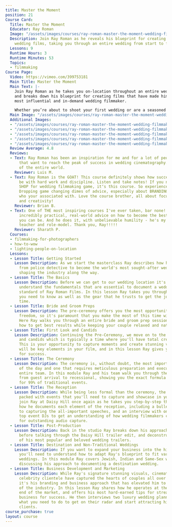 ```yaml
---
title: Master the Moment
position: 21
Course Card:
  Title: Master the Moment
  Educator: Ray Roman
  Image: "/assets/images/courses/ray-roman-master-the-moment-wedding-filmmaking-masterclass/ray-roman-master-the-moment-wedding-filmmaking-masterclass.jpg"
  Description: Join Ray Roman as he reveals his blueprint for creating world-class
    wedding films, taking you through an entire wedding from start to finish.
  Lessons: 9
  Runtime Hours: 3
  Runtime Minutes: 53
  Topics:
  - filmmaking
Course Page:
  Video: https://vimeo.com/399753181
  Main Title: Master the Moment
  Main Text: |-
    Join Ray Roman as he takes you on-location throughout an entire wedding
    and breaks down his blueprint for creating films that have made him the world's
    most influential and in-demand wedding filmmaker.

    Whether you’re about to shoot your first wedding or are a seasoned professional that wants a behind-the-curtain look at how it's done at the very highest level, this masterclass is a must-see.
  Main Image: "/assets/images/courses/ray-roman-master-the-moment-wedding-filmmaking-masterclass/ray-roman-master-the-moment-wedding-filmmaking-masterclass-1.jpg"
  Additional Images:
  - "/assets/images/courses/ray-roman-master-the-moment-wedding-filmmaking-masterclass/ray-roman-master-the-moment-wedding-filmmaking-masterclass-2.jpg"
  - "/assets/images/courses/ray-roman-master-the-moment-wedding-filmmaking-masterclass/ray-roman-master-the-moment-wedding-filmmaking-masterclass-3.jpg"
  - "/assets/images/courses/ray-roman-master-the-moment-wedding-filmmaking-masterclass/ray-roman-master-the-moment-wedding-filmmaking-masterclass-4.jpg"
  - "/assets/images/courses/ray-roman-master-the-moment-wedding-filmmaking-masterclass/ray-roman-master-the-moment-wedding-filmmaking-masterclass-5.jpg"
  - "/assets/images/courses/ray-roman-master-the-moment-wedding-filmmaking-masterclass/ray-roman-master-the-moment-wedding-filmmaking-masterclass-6.jpg"
  Review Average: 4.8
  Reviews:
  - Text: Ray Roman has been an inspiration for me and for a lot of people out there
      that want to reach the peak of success in wedding cinematography. The best course
      of the entire world.
    Reviewer: Luis M.
  - Text: Ray Roman is the GOAT! This course definitely shows how successful you can
      be with hard work and discipline. Listen and take notes! If you need a ONE STOP
      SHOP for wedding filmmaking game, itʻs this course. So experienced and knowledgeable.
      Dropping game changing dimes of advice, especially about BRANDING YOURSELF and
      who your associated with. Love the course brother, all about focus, perspective
      and creativity!
    Reviewer: Brian B.
  - Text: One of THE most inspiring courses I've ever taken, bar none!! Ray offers
      incredibly practical, real-world advice on how to become the best film-maker
      you can be. And he does it, with unbelievable humility - he's my new favorite
      teacher and role-model. Thank you, Ray!!!!!
    Reviewer: Sharath P.
  Courses:
  - filmmaking-for-photographers
  - how-to-wow
  - lighting-people-on-location
  Lessons:
  - Lesson Title: Getting Started
    Lesson Description: As we start the masterclass Ray describes how he transitioned
      from police detective to become the world's most sought-after wedding filmmaker,
      shaping the industry along the way.
  - Lesson Title: The Basics
    Lesson Description: Before we can get to our wedding location it's important to
      understand the fundamentals that are essential to document a wedding to the
      standard of Ray Roman Films. In this lesson Ray takes you through the basics
      you need to know as well as the gear that he trusts to get the job done every
      time.
  - Lesson Title: Bride and Groom Preps
    Lesson Description: The pre-ceremony offers you the most opportunity for creative
      freedom, so it's paramount that you make the most of this time with the couple.
      Here Ray walks you through an entire bride and groom prep session, showing you
      how to get best results while keeping your couple relaxed and natural.
  - Lesson Title: First Look and Candids
    Lesson Description: Continuing the Pre-Ceremony, we move on to the first look
      and candids which is typically a time where you'll have total creative control.
      This is your opportunity to capture moments and create stunning visuals that
      will be key elements in your film, and in this lesson Ray gives you his formula
      for success.
  - Lesson Title: The Ceremony
    Lesson Description: The ceremony is, without doubt, the most important element
      of the day and one that requires meticulous preparation and execution from the
      entire team. In this module Ray and his team walk you through the entire ceremony
      from guest arrival to recessional, showing you the exact formula that they use
      for 99% of traditional events.
  - Lesson Title: The Reception
    Lesson Description: While being less formal than the ceremony, the reception is
      packed with events that you'll need to capture and showcase in your film. We
      join Ray at Daisy Hill once again as he takes you step-by-step through exactly
      how he documents each element of the reception, including a bulletproof approach
      to capturing the all-important speeches, and an interview with one of the US's
      top event DJs to get an understanding of how wedding filmmakers can best collaborate
      for outstanding audio capture.
  - Lesson Title: Post-Production
    Lesson Description: Back in the studio Ray breaks down his approach to edits,
      before talking through the Daisy Hill trailer edit, and deconstructing some
      of his most popular and beloved wedding trailers.
  - Lesson Title: Destination and Non-Traditional Weddings
    Lesson Description: If you want to expand your business into the high-end arena
      you'll need to understand how to adapt Ray's blueprint to fit varying cultural
      weddings. In this module Ray covers Jewish, Indian and Same-Sex weddings, before
      discussing his approach to documenting a destination wedding.
  - Lesson Title: Business Development and Marketing
    Lesson Description: While Ray's signature stunning visuals, cinematic edits and
      celebrity clientele have captured the hearts of couples all over the globe,
      it's his branding and business approach that has elevated him to the very top
      of the industry. In this lesson Ray shares how he operates at the most lucrative
      end of the market, and offers his most hard-earned tips for streamlining your
      business for success. He then interviews two luxury wedding planners to discover
      what you need to do to get on their radar and start attracting high-end wedding
      clients.
course_purchase: true
layout: course
---
```


